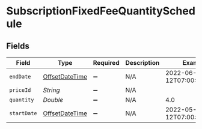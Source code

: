 # SubscriptionFixedFeeQuantitySchedule


## Fields

| Field                                                                                     | Type                                                                                      | Required                                                                                  | Description                                                                               | Example                                                                                   |
| ----------------------------------------------------------------------------------------- | ----------------------------------------------------------------------------------------- | ----------------------------------------------------------------------------------------- | ----------------------------------------------------------------------------------------- | ----------------------------------------------------------------------------------------- |
| `endDate`                                                                                 | [OffsetDateTime](https://docs.oracle.com/javase/8/docs/api/java/time/OffsetDateTime.html) | :heavy_minus_sign:                                                                        | N/A                                                                                       | 2022-06-12T07:00:00+00:00                                                                 |
| `priceId`                                                                                 | *String*                                                                                  | :heavy_minus_sign:                                                                        | N/A                                                                                       |                                                                                           |
| `quantity`                                                                                | *Double*                                                                                  | :heavy_minus_sign:                                                                        | N/A                                                                                       | 4.0                                                                                       |
| `startDate`                                                                               | [OffsetDateTime](https://docs.oracle.com/javase/8/docs/api/java/time/OffsetDateTime.html) | :heavy_minus_sign:                                                                        | N/A                                                                                       | 2022-05-12T07:00:00+00:00                                                                 |